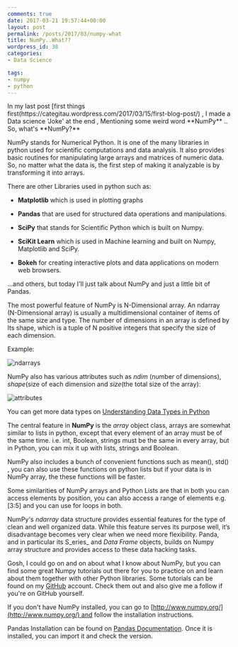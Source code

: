 ```yaml
---
comments: true
date: 2017-03-21 19:57:44+00:00
layout: post
permalink: /posts/2017/03/numpy-what
title: NumPy..What??
wordpress_id: 38
categories:
- Data Science

tags:
- numpy
- python
---
```


<!-- more -->In my last post [first things first(https://categitau.wordpress.com/2017/03/15/first-blog-post/) , I made a Data science 'Joke' at the end , Mentioning some weird word **NumPy** .. So, what's **NumPy?**

NumPy stands for Numerical Python. It is one of the many libraries in python used for scientific computations and data analysis. It also provides basic routines for manipulating large arrays and matrices of numeric data. So, no matter what the data is, the first step of making it analyzable is by transforming it into arrays.

There are other Libraries used in python such as:
	
  * **Matplotlib** which is used in plotting graphs

	
  * **Pandas** that are used for structured data operations and manipulations.

	
  * **SciPy** that stands for Scientific Python which is built on Numpy.

	
  * **SciKit Learn** which is used in Machine learning and built on Numpy, Matplotlib and SciPy.

	
  * **Bokeh** for creating interactive plots and data applications on modern web browsers.


...and others, but today I'll just talk about NumPy and just a little bit of Pandas.

The most powerful feature of NumPy is N-Dimensional array. An ndarray (N-Dimensional array) is usually a multidimensional container of items of the same size and type. The number of dimensions in an array is defined by Its shape, which is a tuple of N positive integers that specify the size of each dimension.

Example:

![ndarrays](http://categitau.com/wp-content/uploads/2017/03/ndarrays.png)

NumPy also has various attributes such as _ndim_ (number of dimensions), _shape_(size of each dimension and _size_(the total size of the array):

![attributes](http://categitau.com/wp-content/uploads/2017/03/attributes.png)

You can get more data types on [Understanding Data Types in Python](http://localhost:8888/notebooks/02.01-Understanding-Data-Types.ipynb)

The central feature in **NumPy** is the _array_ object class, arrays are somewhat similar to lists in python, except that every element of an array must be of the same time. i.e. int, Boolean, strings must be the same in every array, but in Python, you can mix it up with lists, strings and Boolean.

NumPy also includes a bunch of convenient functions such as mean(), std() , you can also use these functions on python lists but if your data is in NumPy array, the these functions will be faster.

Some similarities of NumPy arrays and Python Lists are that in both you can access elements by position, you can also access a range of elements e.g. [3:5] and you can use for loops in both.

NumPy's _ndarray_ data structure provides essential features for the type of clean and well organized data. While this feature serves its purpose well, it’s disadvantage becomes very clear when we need more flexibility. Panda, and in particular its S_eries_ and _Data Frame_ objects, builds on Numpy array structure and provides access to these data hacking tasks.

Gosh, I could go on and on about what I know about NumPy, but you can find some great Numpy tutorials out there for you to practice on and learn about them together with other Python libraries. Some tutorials can be found on my [GitHub](https://github.com/CateGitau/Intro-to-Data-Analysis) account. Check them out and also give me a follow if you're on GitHub yourself.

If you don't have NumPy installed, you can go to [http://www.numpy.org/](http://www.numpy.org/) and follow the installation instructions.

Pandas Installation can be found on [Pandas Documentation](http://pandas.pydata.org/). Once it is installed, you can import it and check the version.
